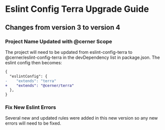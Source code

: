 # Eslint Config Terra Upgrade Guide

## Changes from version 3 to version 4

### Project Name Updated with @cerner Scope

The project will need to be updated from eslint-config-terra to @cerner/eslint-config-terra in the devDependency list in package.json. The eslint config then becomes:

```diff
{
  "eslintConfig": {
-    "extends": "terra"
+    "extends": "@cerner/terra"
  },
}
```

### Fix New Eslint Errors

Several new and updated rules were added in this new version so any new errors will need to be fixed.
